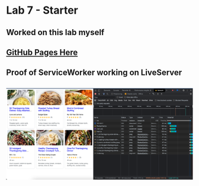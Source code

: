 # Lab 7 - Starter

## Worked on this lab myself

## [GitHub Pages Here]( https://ryan-truong.github.io/Lab7_Starter/)

## Proof of ServiceWorker working on LiveServer
## ![Proof of ServiceWorker](./serviceworkerproof.png)
